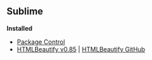 ## Sublime

**Installed**
* [Package Control](https://packagecontrol.io/installation)
* [HTMLBeautify v0.85](https://packagecontrol.io/packages/HTMLBeautify) | [HTMLBeautify GitHub](https://github.com/rareyman/HTMLBeautify)
